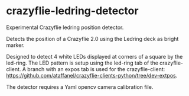 # crazyflie-ledring-detector
Experimental Crazyflie ledring position detector.

Detects the position of a Crazyflie 2.0 using the Ledring deck as bright marker.

Designed to detect 4 white LEDs displayed at corners of a square by the led-ring.
The LED pattern is setup using the led-ring tab of the crazyflie-client.
A branch with an expos tab is used for the crazyflie-client: https://github.com/ataffanel/crazyflie-clients-python/tree/dev-extpos.

The detector requires a Yaml opencv camera calibration file.
